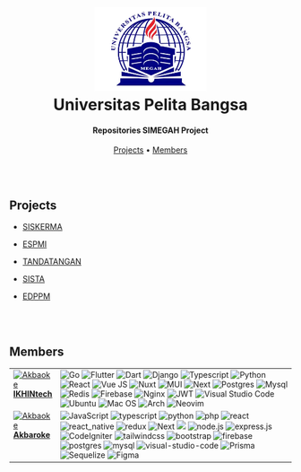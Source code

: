 <h1 align="center">
  <br>
  <a href="https://web.pelitabangsa.ac.id"><img src="./assets/Logo-Universitas-Pelita-Bangsa.webp" alt="Markdownify" width="200"></a>
  <br>
  Universitas Pelita Bangsa
  <br>
</h1>

<h4 align="center">Repositories SIMEGAH Project</h4>

<p align="center">
  <a href="#projects">Projects</a> •
  <a href="#members">Members</a>
</p>

  <br>
  <br>

## Projects

- [SISKERMA](https://siskerma.pelitabangsa.ac.id/)
- [ESPMI](https://espmi.pelitabangsa.ac.id/)
- [TANDATANGAN](https://tandatangan.pelitabangsa.ac.id/)
- [SISTA](https://sista.pelitabangsa.ac.id/)
- [EDPPM](https://edppm.pelitabangsa.ac.id/)

  <br>
  <br>

## Members

<table>
    <tr>
      <td valign="top" width="5%">
        <a href="https://github.com/IKHINtech">
          <img src="https://avatars.githubusercontent.com/u/37961417?v=4" width="100px;" alt="Akbaoke"/>
          <br />
          <b style="text-align: center;">IKHINtech</b>
        </a>
      </td>
      <td valign="top" width="95%">
      <img src="https://img.shields.io/badge/go-%2300ADD8.svg?style=for-the-badge&logo=go&logoColor=white" title="Go" />
        <img src="https://img.shields.io/badge/Flutter-%2302569B.svg?style=for-the-badge&logo=Flutter&logoColor=white" title="Flutter"/>
        <img src="https://img.shields.io/badge/dart-%230175C2.svg?style=for-the-badge&logo=dart&logoColor=white" title="Dart"/>
        <img src="https://img.shields.io/badge/django-%23092E20.svg?style=for-the-badge&logo=django&logoColor=white" title="Django" />
        <img src="https://img.shields.io/badge/typescript-%23007ACC.svg?style=for-the-badge&logo=typescript&logoColor=white" title="Typescript"/>
        <img src="https://img.shields.io/badge/python-3670A0?style=for-the-badge&logo=python&logoColor=ffdd54" title="Python" />
        <img src="https://img.shields.io/badge/react-%2320232a.svg?style=for-the-badge&logo=react&logoColor=%2361DAFB" title="React" />
        <img src="https://img.shields.io/badge/vuejs-%2335495e.svg?style=for-the-badge&logo=vuedotjs&logoColor=%234FC08D" title="Vue JS" />
        <img src="https://img.shields.io/badge/Nuxt-002E3B?style=for-the-badge&logo=nuxtdotjs&logoColor=#00DC82" title="Nuxt" />
        <img src="https://img.shields.io/badge/MUI-%230081CB.svg?style=for-the-badge&logo=mui&logoColor=white" title="MUI" />
        <img src="https://img.shields.io/badge/Next-black?style=for-the-badge&logo=next.js&logoColor=white" title="Next" />
        <img src="https://img.shields.io/badge/postgres-%23316192.svg?style=for-the-badge&logo=postgresql&logoColor=white" title="Postgres"/>
        <img src="https://img.shields.io/badge/mysql-4479A1.svg?style=for-the-badge&logo=mysql&logoColor=white" title="Mysql"/>
        <img src="https://img.shields.io/badge/redis-%23DD0031.svg?style=for-the-badge&logo=redis&logoColor=white" title="Redis"/>
        <img src="https://img.shields.io/badge/firebase-a08021?style=for-the-badge&logo=firebase&logoColor=ffcd34" title="Firebase"/>
        <img src="https://img.shields.io/badge/nginx-%23009639.svg?style=for-the-badge&logo=nginx&logoColor=white" title="Nginx" />
        <img src="https://img.shields.io/badge/JWT-black?style=for-the-badge&logo=JSON%20web%20tokens" title="JWT" />
        <img src="https://img.shields.io/badge/Visual%20Studio%20Code-0078d7.svg?style=for-the-badge&logo=visual-studio-code&logoColor=white" title="Visual Studio Code"/>
        <img src="https://img.shields.io/badge/Ubuntu-E95420?style=for-the-badge&logo=ubuntu&logoColor=white" title="Ubuntu" /> 
        <img src="https://img.shields.io/badge/mac%20os-000000?style=for-the-badge&logo=macos&logoColor=F0F0F0" title="Mac OS"/>
        <img src="https://img.shields.io/badge/Arch%20Linux-1793D1?logo=arch-linux&logoColor=fff&style=for-the-badge" title="Arch"/>
        <img src="https://img.shields.io/badge/NeoVim-%2357A143.svg?&style=for-the-badge&logo=neovim&logoColor=white" title="Neovim" />
      </td>
    </tr>
    <tr>
      <td valign="top" width="5%">
        <a href="https://github.com/Akbaroke">
          <img src="https://avatars.githubusercontent.com/u/94231436?v=4" width="100px;" alt="Akbaoke"/>
          <br />
          <b style="text-align: center;">Akbaroke</b>
        </a>
      </td>
      <td valign="top" width="95%">
        <img src="https://img.shields.io/badge/javascript-%23323330.svg?style=for-the-badge&logo=javascript&logoColor=%23F7DF1E" title="JavaScript" />
        <img src="https://img.shields.io/badge/typescript-%23007ACC.svg?style=for-the-badge&logo=typescript&logoColor=white" title="typescript" />
        <img src="https://img.shields.io/badge/python-3670A0?style=for-the-badge&logo=python&logoColor=ffdd54" title="python" />
        <img src="https://img.shields.io/badge/php-%23777BB4.svg?style=for-the-badge&logo=php&logoColor=white" title="php" />
        <img src="https://img.shields.io/badge/react-%2320232a.svg?style=for-the-badge&logo=react&logoColor=%2361DAFB" title="react" />
        <img src="https://img.shields.io/badge/react_native-%2320232a.svg?style=for-the-badge&logo=react&logoColor=%2361DAFB" title="react_native" />
        <img src="https://img.shields.io/badge/redux-%23593d88.svg?style=for-the-badge&logo=redux&logoColor=white" title="redux" />
        <img src="https://img.shields.io/badge/Next-black?style=for-the-badge&logo=next.js&logoColor=white" title="Next" />
        <img src="https://img.shields.io/badge/angular.js-%23E23237.svg?style=for-the-badge&logo=angularjs&logoColor=white"/>
        <img src="https://img.shields.io/badge/node.js-6DA55F?style=for-the-badge&logo=node.js&logoColor=white" title="node.js" />
        <img src="https://img.shields.io/badge/express.js-%23404d59.svg?style=for-the-badge&logo=express&logoColor=%2361DAFB" title="express.js" />
        <img src="https://img.shields.io/badge/CodeIgniter-%23EF4223.svg?style=for-the-badge&logo=codeIgniter&logoColor=white" title="CodeIgniter" />
        <img src="https://img.shields.io/badge/tailwindcss-%2338B2AC.svg?style=for-the-badge&logo=tailwind-css&logoColor=white" title="tailwindcss" />
        <img src="https://img.shields.io/badge/bootstrap-%238511FA.svg?style=for-the-badge&logo=bootstrap&logoColor=white" title="bootstrap" />
        <img src="https://img.shields.io/badge/firebase-a08021?style=for-the-badge&logo=firebase&logoColor=ffcd34" title="firebase" />
        <img src="https://img.shields.io/badge/postgres-%23316192.svg?style=for-the-badge&logo=postgresql&logoColor=white"title="postgres" />
        <img src="https://img.shields.io/badge/mysql-4479A1.svg?style=for-the-badge&logo=mysql&logoColor=white"title="mysql" />
        <img src="https://img.shields.io/badge/Visual%20Studio%20Code-0078d7.svg?style=for-the-badge&logo=visual-studio-code&logoColor=white"title="visual-studio-code" />
        <img src="https://img.shields.io/badge/Prisma-3982CE?style=for-the-badge&logo=Prisma&logoColor=white"title="Prisma" />
        <img src="https://img.shields.io/badge/Sequelize-52B0E7?style=for-the-badge&logo=Sequelize&logoColor=white"title="Sequelize" />
        <img src="https://img.shields.io/badge/figma-%23F24E1E.svg?style=for-the-badge&logo=figma&logoColor=white"title="Figma" />
      </td>
    </tr>
</table>
